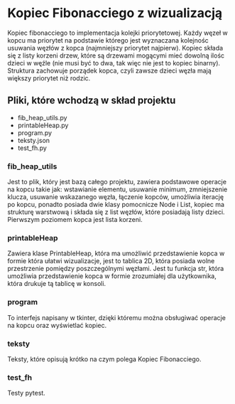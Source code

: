 # Kopiec Fibonacciego z wizualizacją
Kopiec fibonacciego to implementacja kolejki priorytetowej. Każdy węzeł w kopcu ma priorytet na podstawie którego jest wyznaczana kolejnośc usuwania węzłów z kopca (najmniejszy priorytet najpierw). Kopiec składa się z listy korzeni drzew, które są drzewami mogącymi mieć dowolną ilośc dzieci w węźle (nie musi być to dwa, tak więc nie jest to kopiec binarny). Struktura zachowuje porządek kopca, czyli zawsze dzieci węzła mają większy priorytet niż rodzic.
## Pliki, które wchodzą w skład projektu
- fib_heap_utils.py
- printableHeap.py
- program.py
- teksty.json
- test_fh.py
### fib_heap_utils
Jest to plik, który jest bazą całego projektu, zawiera podstawowe operacje na kopcu takie jak: wstawianie elementu, usuwanie minimum, zmniejszenie klucza, usuwanie wskazanego węzła, łączenie kopców, umożliwia iterację po kopcu, ponadto posiada dwie klasy pomocnicze Node i List, kopiec ma strukturę warstwową i składa się z list węzłów, które posiadają listy dzieci. Pierwszym poziomem kopca jest lista korzeni.
### printableHeap
Zawiera klase PrintableHeap, która ma umożliwić przedstawienie kopca w formie która ułatwi wizualizacje, jest to tablica 2D, która posiada wolne przestrzenie pomiędzy poszczególnymi węzłami. Jest tu funkcja str, która umożliwia przedstawienie kopca w formie zrozumiałej dla użytkownika, która drukuje tą tablicę w konsoli.
### program
To interfejs napisany w tkinter, dzięki któremu można obsługiwać operacje na kopcu oraz wyświetlać kopiec.
### teksty
Teksty, które opisują krótko na czym polega Kopiec Fibonacciego.
### test_fh
Testy pytest.
